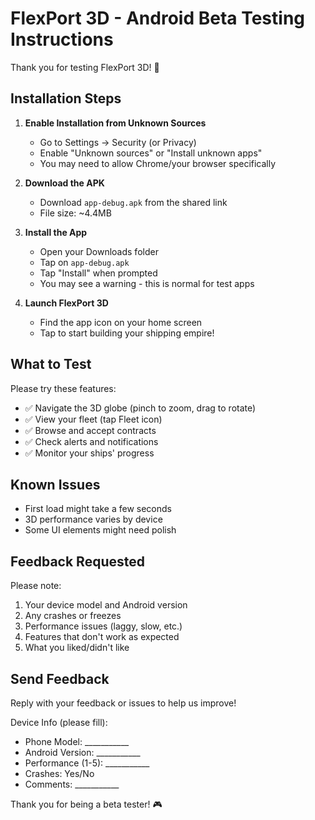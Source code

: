 # FlexPort 3D - Android Beta Testing Instructions

Thank you for testing FlexPort 3D! 🚢

## Installation Steps

1. **Enable Installation from Unknown Sources**
   - Go to Settings → Security (or Privacy)
   - Enable "Unknown sources" or "Install unknown apps"
   - You may need to allow Chrome/your browser specifically

2. **Download the APK**
   - Download `app-debug.apk` from the shared link
   - File size: ~4.4MB

3. **Install the App**
   - Open your Downloads folder
   - Tap on `app-debug.apk`
   - Tap "Install" when prompted
   - You may see a warning - this is normal for test apps

4. **Launch FlexPort 3D**
   - Find the app icon on your home screen
   - Tap to start building your shipping empire!

## What to Test

Please try these features:
- ✅ Navigate the 3D globe (pinch to zoom, drag to rotate)
- ✅ View your fleet (tap Fleet icon)
- ✅ Browse and accept contracts
- ✅ Check alerts and notifications
- ✅ Monitor your ships' progress

## Known Issues

- First load might take a few seconds
- 3D performance varies by device
- Some UI elements might need polish

## Feedback Requested

Please note:
1. Your device model and Android version
2. Any crashes or freezes
3. Performance issues (laggy, slow, etc.)
4. Features that don't work as expected
5. What you liked/didn't like

## Send Feedback

Reply with your feedback or issues to help us improve!

Device Info (please fill):
- Phone Model: ___________
- Android Version: ___________
- Performance (1-5): ___________
- Crashes: Yes/No
- Comments: ___________

Thank you for being a beta tester! 🎮